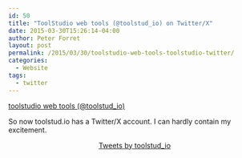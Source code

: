 ```yaml
---
id: 50
title: "ToolStudio web tools (@toolstud_io) on Twitter/X"
date: 2015-03-30T15:26:14-04:00
author: Peter Forret
layout: post
permalink: /2015/03/30/toolstudio-web-tools-toolstudio-twitter/
categories:
  - Website
tags:
  - twitter
---
```


[toolstudio web tools (@toolstud_io)](https://x.com/toolstud_io)

So now toolstud.io has a Twitter/X account. I can hardly contain my excitement.

<div align="center"><a class="twitter-timeline" data-width="600" data-dnt="true"  data-tweet-limit="4" href="https://twitter.com/toolstud_io?ref_src=twsrc%5Etfw">Tweets by toolstud_io</a>
<script async src="https://platform.twitter.com/widgets.js" charset="utf-8"></script>
</div>

